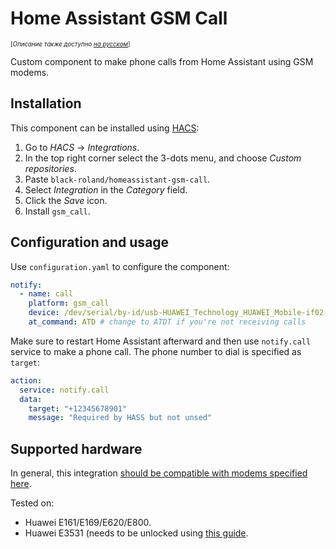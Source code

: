 # Home Assistant GSM Call

<sub><sup>[_Описание также доступно [на русском](./README.ru.md)_]</sub></sup>

Custom component to make phone calls from Home Assistant using GSM modems.

## Installation

This component can be installed using [HACS](https://hacs.xyz/):

1. Go to _HACS_ → _Integrations_.
1. In the top right corner select the 3-dots menu, and choose _Custom repositories_.
1. Paste `black-roland/homeassistant-gsm-call`.
1. Select _Integration_ in the _Category_ field.
1. Click the _Save_ icon.
1. Install `gsm_call`.

## Configuration and usage

Use `configuration.yaml` to configure the component:

```yaml
notify:
  - name: call
    platform: gsm_call
    device: /dev/serial/by-id/usb-HUAWEI_Technology_HUAWEI_Mobile-if02-port0 # modem device path
    at_command: ATD # change to ATDT if you're not receiving calls
```

Make sure to restart Home Assistant afterward and then use `notify.call` service to make a phone call. The phone number to dial is specified as `target`:

```yaml
action:
  service: notify.call
  data:
    target: "+12345678901"
    message: "Required by HASS but not unsed"
```

## Supported hardware

In general, this integration [should be compatible with modems specified here](https://www.home-assistant.io/integrations/sms/#list-of-modems-known-to-work).

Tested on:

- Huawei E161/E169/E620/E800.
- Huawei E3531 (needs to be unlocked using [this guide](http://blog.asiantuntijakaveri.fi/2015/07/convert-huawei-e3372h-153-from.html).

